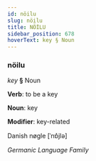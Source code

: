 ```yaml
---
id: nöilu
slug: nöilu
title: NÖİLU
sidebar_position: 678
hoverText: key § Noun
---
```


### nöilu

*key* **§** Noun

**Verb**: to be a key

**Noun**: key

**Modifier**: key-related

Danish nøgle [ˈnɒ̽jlə]

*Germanic Language Family*